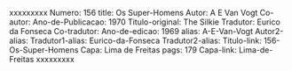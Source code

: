 xxxxxxxxx
Numero: 156
title: Os Super-Homens
Autor: A E Van Vogt
Co-autor: 
Ano-de-Publicacao: 1970
Titulo-original: The Silkie
Tradutor: Eurico da Fonseca
Co-tradutor: 
Ano-de-edicao: 1969
alias: A-E-Van-Vogt
Autor2-alias: 
Tradutor1-alias: Eurico-da-Fonseca
Tradutor2-alias: 
Titulo-link: 156-Os-Super-Homens
Capa: Lima de Freitas
pags: 179
Capa-link: Lima-de-Freitas
xxxxxxxxx